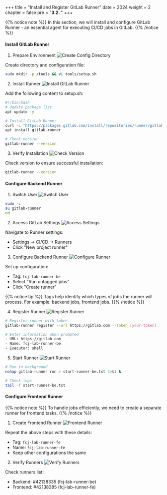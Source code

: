 +++
title = "Install and Register GitLab Runner"
date = 2024
weight = 2
chapter = false
pre = "<b>3.2. </b>"
+++

{{% notice note %}}
In this section, we will install and configure GitLab Runner - an essential agent for executing CI/CD jobs in GitLab.
{{% /notice %}}

#### Install GitLab Runner

1. Prepare Environment
![Create Config Directory](/images/4-cicd-gitlab/4.2.1.png)

Create directory and configuration file:
```bash
sudo mkdir -p /tools && vi tools/setup.sh
```

2. Install Runner
![Install GitLab Runner](/images/4-cicd-gitlab/4.2.2.png)

Add the following content to setup.sh:
```bash
#!/bin/bash
# Update package list
apt update -y

# Install GitLab Runner
curl -L "https://packages.gitlab.com/install/repositories/runner/gitlab-runner/script.deb.sh" | sudo bash
apt install gitlab-runner

# Check version
gitlab-runner --version
```

3. Verify Installation
![Check Version](/images/4-cicd-gitlab/4.2.3.png)

Check version to ensure successful installation:
```bash
gitlab-runner --version
```

#### Configure Backend Runner

1. Switch User
![Switch User](/images/4-cicd-gitlab/4.2.4.png)

```bash
sudo -i
su gitlab-runner
cd
```

2. Access GitLab Settings
![Access Settings](/images/4-cicd-gitlab/4.2.5.png)

Navigate to Runner settings:
- Settings → CI/CD → Runners
- Click "New project runner"

3. Configure Backend Runner
![Configure Runner](/images/4-cicd-gitlab/4.2.6.png)

Set up configuration:
- Tag: `fcj-lab-runner-be`
- Select "Run untagged jobs"
- Click "Create runner"

{{% notice tip %}}
Tags help identify which types of jobs the runner will process. For example: backend jobs, frontend jobs.
{{% /notice %}}

4. Register Runner
![Register Runner](/images/4-cicd-gitlab/4.2.8.png)

```bash
# Register runner with token
gitlab-runner register --url https://gitlab.com --token [your-token]

# Enter information when prompted
- URL: https://gitlab.com
- Name: fcj-lab-runner-be
- Executor: shell
```

5. Start Runner
![Start Runner](/images/4-cicd-gitlab/4.2.9.png)

```bash
# Run in background
nohup gitlab-runner run > start-runner-be.txt 2>&1 &

# Check logs
tail -f start-runner-be.txt
```

#### Configure Frontend Runner

{{% notice note %}}
To handle jobs efficiently, we need to create a separate runner for frontend tasks.
{{% /notice %}}

1. Create Frontend Runner
![Frontend Runner](/images/4-cicd-gitlab/4.2.11.png)

Repeat the above steps with these details:
- Tag: `fcj-lab-runner-fe`
- Name: `fcj-lab-runner-fe`
- Keep other configurations the same

2. Verify Runners
![Verify Runners](/images/4-cicd-gitlab/4.2.12.png)

Check runners list:
- Backend: #42138335 (fcj-lab-runner-be)
- Frontend: #42138385 (fcj-lab-runner-fe)
